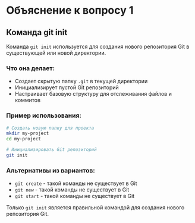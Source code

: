 # Объяснение к вопросу 1

## Команда git init

Команда `git init` используется для создания нового репозитория Git в существующей или новой директории.

### Что она делает:

- Создает скрытую папку `.git` в текущей директории
- Инициализирует пустой Git репозиторий
- Настраивает базовую структуру для отслеживания файлов и коммитов

### Пример использования:

```bash
# Создать новую папку для проекта
mkdir my-project
cd my-project

# Инициализировать Git репозиторий
git init
```

### Альтернативы из вариантов:

- `git create` - такой команды не существует в Git
- `git new` - такой команды не существует в Git
- `git start` - такой команды не существует в Git

Только `git init` является правильной командой для создания нового репозитория Git.
